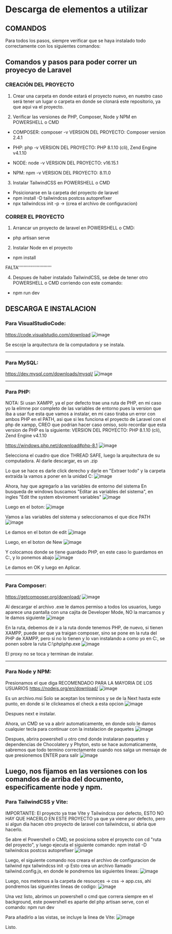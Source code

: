 # Descarga de elementos a utilizar

## COMANDOS
Para todos los pasos, siempre verificar que se haya instalado todo correctamente con los siguientes comandos:

## Comandos y pasos para poder correr un proyecyo de Laravel

### CREACIÓN DEL PROYECTO
1. Crear una carpeta en donde estará el proyecto nuevo, en nuestro caso será tener un lugar o carpeta en donde se clonará este repositorio, ya que aqui va el proyecto.

2. Verificar las versiones de PHP, Composer, Node y NPM en POWERSHELL o CMD
- COMPOSER: composer -v
VERSION DEL PROYECTO: Composer version 2.4.1

- PHP: php -v 
VERSION DEL PROYECTO: PHP 8.1.10 (cli), Zend Engine v4.1.10

- NODE: node -v
VERSION DEL PROYECTO: v16.15.1

- NPM: npm -v
VERSION DEL PROYECTO: 8.11.0

3. Instalar TailwindCSS en POWERSHELL o CMD
- Posicionarse en la carpeta del proyecto de laravel
- npm install -D tailwindcss postcss autoprefixer
- npx tailwindcss init -p
      -> (crea el archivo de configuracion)
      
### CORRER EL PROYECTO
1. Arrancar un proyecto de laravel en POWERSHELL o CMD:
- php artisan serve

2. Instalar Node en el proyecto
- npm install

FALTA'''''''''''''''''''''''''

4. Despues de haber instalado TailwindCSS, se debe de tener otro POWERSHELL o CMD corriendo con este comando:
- npm run dev

## DESCARGA E INSTALACION

### Para VisualStudioCode:
https://code.visualstudio.com/download
![image](https://user-images.githubusercontent.com/85766666/189496026-9c2bf193-5709-4ae9-b11c-60e33dc46100.png)

Se escoje la arquitectura de la computadora y se instala.

----------------------------------------------------------------------------------------------------------------------------------

### Para MySQL:
https://dev.mysql.com/downloads/mysql/
![image](https://user-images.githubusercontent.com/85766666/189496047-1bae6868-286b-4d9c-b761-9d311f7fb875.png)



----------------------------------------------------------------------------------------------------------------------------------

### Para PHP:
NOTA: Si usan XAMPP, ya el por defecto trae una ruta de PHP, en mi caso yo la elimne por completo de las variables de entorno pues la version que iba a usar fue esta que vamos a instalar, en mi caso tiraba un error con ambos PHP en el PATH, asi que si les funciona el proyecto de Laravel con el php de xampp, CREO que podrian hacer caso omiso, solo recordar que esta version de PHP es la siguiente: 
VERSION DEL PROYECTO: PHP 8.1.10 (cli), Zend Engine v4.1.10

https://windows.php.net/download#php-8.1
![image](https://user-images.githubusercontent.com/85766666/189496090-2449f971-bbbd-4f0e-b7fd-62e6deea94a2.png)

Selecciona el cuadro que dice THREAD SAFE, luego la arquitectura de su computadora.
Al darle descargar, es un .zip

Lo que se hace es darle click derecho y darle en "Extraer todo" y la carpeta extraída la vamos a poner en la unidad C:
![image](https://user-images.githubusercontent.com/85766666/189687079-4a5125c8-7822-432c-9770-340d7a06c84f.png)

Ahora, hay que agregarlo a las variables de entorno del sistema
En busqueda de windows buscamos "Editar as variables del sistema", en ingles "Edit the system ebviroment variables"
![image](https://user-images.githubusercontent.com/85766666/189688292-c376dcb8-56c2-415e-bb3d-6354573d9519.png)

Luego en el boton:
![image](https://user-images.githubusercontent.com/85766666/189688384-fdc38e23-e54f-4873-9be8-ad9dc4869401.png)

Vamos a las variables del sistema y seleccionamos el que dice PATH
![image](https://user-images.githubusercontent.com/85766666/189688948-d2d61257-2c08-4413-a3b4-3a25d98cecc0.png)

Le damos en el boton de edit
![image](https://user-images.githubusercontent.com/85766666/189689316-dfe6fe04-12bf-48d8-bead-48d7d97adb22.png)

Luego, en el boton de New
![image](https://user-images.githubusercontent.com/85766666/189689404-bce9c3b7-91b4-4c2f-a091-5d282cc6ebe7.png)

Y colocamos donde se tiene guardado PHP, en este caso lo guardamos en C:, y lo ponemos abajo
![image](https://user-images.githubusercontent.com/85766666/189689726-058c6b12-904a-4472-bfb5-4cc81cdf7220.png)

Le damos en OK y luego en Aplicar.

----------------------------------------------------------------------------------------------------------------------------------

### Para Composer:
https://getcomposer.org/download/
![image](https://user-images.githubusercontent.com/85766666/189496100-603d1561-628f-4552-be4d-2e71052e21b4.png)

Al descargar el archivo .exe le damos permiso a todos los usuarios, luego aparece una pantalla con una cajita de Developer Mode, NO la marcamos y le damos siguiente
![image](https://user-images.githubusercontent.com/85766666/189701962-f8228e37-88ce-4e2f-89c0-dfc243611c11.png)

En la ruta, debemos de ir a la ruta donde tenemos PHP, de nuevo, si tienen XAMPP, puede ser que ya traigan composer, sino se pone en la ruta del PHP de XAMPP, pero si no lo tienen y lo van instalando a como yo en C:, se ponen sobre la ruta C:\php\php.exe
![image](https://user-images.githubusercontent.com/85766666/189703263-c39fe592-07f8-4aa4-8fa3-b70c1d81bb6e.png)

El proxy no se toca y terminan de instalar.

----------------------------------------------------------------------------------------------------------------------------------

### Para Node y NPM:

Presionamos el que diga RECOMENDADO PARA LA MAYORIA DE LOS USUARIOS
https://nodejs.org/en/download/
![image](https://user-images.githubusercontent.com/85766666/189496140-e063cf39-bc93-4ce0-a784-a3e93f020705.png)

Es un archivo.msi
Solo se aceptan los terminos y se de la Next hasta este punto, en donde si le clickeamos el check a esta opcion
![image](https://user-images.githubusercontent.com/85766666/189705552-94f9cb25-bef2-49d2-9b3b-6034d48df928.png)

Despues next e instalar.

Ahora, un CMD se va a abrir automaticamente, en donde solo le damos cualquier tecla para continuar con la instalacion de paquetes
![image](https://user-images.githubusercontent.com/85766666/189705845-ad0dce2e-01a9-43cb-8e66-aaf8cc5fc60b.png)

Despues, abrira powershell u otro cmd donde instalaran paquetes y dependencias de Chocolatery y  Phyton, esto se hace automaticamente, sabremos que todo termino correctamente cuando nos salga un mensaje de que presionemos ENTER para salir
![image](https://user-images.githubusercontent.com/85766666/189706405-a0f899e5-1f15-4262-af97-4d388779d6c9.png)

Luego, nos fijamos en las versiones con los comandos de arriba del documento, especificamente node y npm.
----------------------------------------------------------------------------------------------------------------------------------

### Para TailwindCSS y Vite:
IMPORTANTE: El proyecto ya trae Vite y Tailwindcss por defecto, ESTO NO HAY QUE HACERLO EN ESTE PROYECTO ya que ya viene por defecto, pero si algun dia hacen otro proyecto de laravel con tailwindcss, si abria que hacerlo.

Se abre el Powershell o CMD, se posiciona sobre el proyecto con cd "ruta del proyecto", y luego ejecuta el siguiente comando:
npm install -D tailwindcss postcss autoprefixer
![image](https://user-images.githubusercontent.com/85766666/189707341-68bc4706-d6e6-4c5b-8756-1b7ce62a0e8f.png)

Luego, el siguiente comando nos creara el archivo de configuracion de tailwind
npx tailwindcss init -p
Esto crea un archivo llamado tailwind.config.js, en donde le pondremos las siguientes lineas:
![image](https://user-images.githubusercontent.com/85766666/189708108-be3b2c32-8b17-44cd-ba01-fdf8627dae4a.png)

Luego, nos metemos a la carpeta de resources -> css -> app.css, ahi pondremos las sigueintes lineas de codigo:
![image](https://user-images.githubusercontent.com/85766666/189708347-8752be2d-6990-48e1-9bb3-6ff37e1bc466.png)

Una vez listo, abrimos un powershell o cmd que correra siempre en el background, este powershell es aparte del php artisan serve, con el comando:
npm run dev

Para añadirlo a las vistas, se incluye la linea de Vite:
![image](https://user-images.githubusercontent.com/85766666/189708934-ed107661-3f07-4a15-a89e-5d7d1cbce749.png)

Listo.



